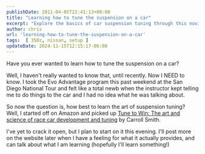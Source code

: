 ```yaml
---
publishDate: 2011-04-05T22:41:13+00:00
title: "Learning how to tune the suspension on a car"
excerpt: "Explore the basics of car suspension tuning through this novice's journey, starting with Carroll Smith's renowned book, Tune to Win."
author: chris
url: 'learning-how-to-tune-the-suspension-on-a-car'
tags:  [ 350z, nissan, setup ] 
updateDate: 2024-11-15T12:15:17-06:00
---
```


Have you ever wanted to learn how to tune the suspension on a car?

Well, I haven't really wanted to know that, until recently. Now I NEED to know. I took the Evo Advantage program this past weekend at the San Diego National Tour and felt like a total newb when the instructor kept telling me to do things to the car and I had no idea what he was talking about.

So now the question is, how best to learn the art of suspension tuning? Well, I started off on Amazon and picked up [Tune to Win: The art and science of race car development and tuning](https://amzn.to/3xVKheZ) by Carroll Smith.

I've yet to crack it open, but I plan to start on it this evening. I'll post more on the website later when I have a feeling for what it actually provides, and can talk about what I am learning (hopefully I'll learn something!)
